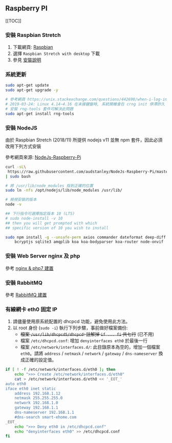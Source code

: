 <h2>Raspberry PI</h2>

[[TOC]]

### 安裝 Raspbian Stretch
1. 下載網頁: [Raspbian](https://www.raspberrypi.org/downloads/raspbian/)
1. 選擇 `Raspbian Stretch with desktop` 下載
1. 參見 [安裝說明](https://www.raspberrypi.org/documentation/installation/installing-images/README.md)

### 系統更新

```sh
sudo apt-get update
sudo apt-get upgrade -y

# 參考網頁 https://unix.stackexchange.com/questions/442698/when-i-log-in-it-hangs-until-crng-init-done
# 2019-03-24: Linux 4.14~4.16 在未接鍵盤時, 系統開機會在 crng init 停滯許久
# 安裝 rng-tools 套件可解決此問題
sudo apt-get install rng-tools
```

### 安裝 NodeJS
由於 Raspbian Stretch (2018/11) 所提供 nodejs v11 並無 npm 套件，因此必須改用下列方式安裝

參考網頁來源: [NodeJs-Raspberry-Pi](https://github.com/audstanley/NodeJs-Raspberry-Pi/blob/master/README.md)

```sh
curl -sL\
 https://raw.githubusercontent.com/audstanley/NodeJs-Raspberry-Pi/master/Install-Node.sh \
| sudo bash

# 將 /usr/lib/node_modules 指到正確的位置
sudo ln -nfs /opt/nodejs/lib/node_modules /usr/lib/

# 檢視安裝的版本
node -v

## 下行指令可選擇指定版本 10 (LTS)
# sudo node-install -v 10
## then you will get prompted with which
## specific version of 10 you wish to install

sudo npm install -g --unsafe-perm axios commander dateformat deep-diff mqtt \
    bcryptjs sqlite3 amqplib koa koa-bodyparser koa-router node-onvif
```

### 安裝 Web Server nginx 及 php

參考 [nginx & php7 建置](./nginx-php7.md)

### 安裝 RabbitMQ

參考 [RabbitMQ 建置](./RabbitMQ.md)

### 有線網卡 eth0 固定 IP

 1. 請儘量使用原系統配置的 dhcpcd 功能，避免使用此方法。
 1. 以 root 身份 (`sudo -i`) 執行下列步驟，事前做好檔案備份:
    * ~~檔案 `/usr/lib/dhcpcd5/dhcpcd`: 註解掉 `if ... fi` 共七行~~ (已不用)
    * 檔案 `/etc/dhcpcd.conf`: 增加 `denyinterfaces eth0` 於最後一行
    * 檔案 `/etc/network/interfaces.d/`: 此目錄原本為空的，增加一個檔案 `eth0`。請將 `address` / `netmask` / `network` / `gateway` / `dns-nameserver` 換成正確的設定值。

```sh
if [ ! -f /etc/network/interfaces.d/eth0 ]; then
    echo ">>> Create /etc/network/interfaces.d/eth0"
    cat > /etc/network/interfaces.d/eth0 << '_EOT_'
auto eth0
iface eth0 inet static
    address 192.168.1.12
    netmask 255.255.255.0
    network 192.168.1.0
    gateway 192.168.1.1
    dns-nameserver 192.168.1.1
    #dns-search smart-ehome.com
_EOT_
    echo ">>> Deny eth0 in /etc/dhcpcd.conf"
    echo "denyinterfaces eth0" >> /etc/dhcpcd.conf
fi
```
